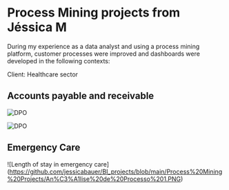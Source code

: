 # Process Mining projects from Jéssica M 

During my experience as a data analyst and using a process mining platform, customer processes were improved and dashboards were developed in the following contexts:

Client: Healthcare sector

## Accounts payable and receivable
![DPO ](https://github.com/jessicabauer/BI_projects/blob/main/Process%20Mining%20Projects/An%C3%A1lise%20DPO.PNG)

![DPO ](https://github.com/jessicabauer/BI_projects/blob/main/Process%20Mining%20Projects/An%C3%A1lise%20DPO%20-%202.PNG)

## Emergency Care
![Length of stay in emergency care] (https://github.com/jessicabauer/BI_projects/blob/main/Process%20Mining%20Projects/An%C3%A1lise%20de%20Processo%201.PNG)

